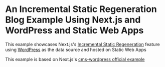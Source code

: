 # An Incremental Static Regeneration Blog Example Using Next.js and WordPress and Static Web Apps

This example showcases Next.js's [Incremental Static Regeneration](https://nextjs.org/docs/basic-features/data-fetching/incremental-static-regeneration) feature using [WordPress](https://wordpress.org) as the data source and hosted on Static Web Apps

This example is based on Next.js's [cms-wordpress official example](https://github.com/vercel/next.js/tree/canary/examples/cms-wordpress)
